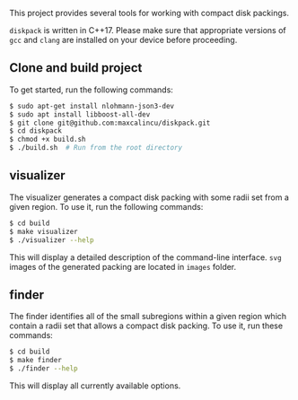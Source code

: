This project provides several tools for working with compact disk packings.


``diskpack`` is written in C++17. Please make sure that appropriate versions of ``gcc`` and ``clang`` are installed on your device before proceeding.

## Clone and build project
To get started, run the following commands:
```bash
$ sudo apt-get install nlohmann-json3-dev
$ sudo apt install libboost-all-dev
$ git clone git@github.com:maxcalincu/diskpack.git
$ cd diskpack
$ chmod +x build.sh
$ ./build.sh  # Run from the root directory
```

## visualizer
The visualizer generates a compact disk packing with some radii set from a given region. To use it, run the following commands:
```bash
$ cd build
$ make visualizer
$ ./visualizer --help
```

This will display a detailed description of the command-line interface. ``svg`` images of the generated packing are located in ``images`` folder.

## finder
The finder identifies all of the small subregions within a given region which contain a radii set that allows a compact disk packing. To use it, run these commands:

```bash
$ cd build
$ make finder
$ ./finder --help
```

This will display all currently available options.